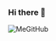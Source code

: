 ### Hi there 👋
![MeGitHub](https://user-images.githubusercontent.com/70522059/102532918-fdb14700-40a4-11eb-974d-86fc7b32a55c.png)
<!--
**EleonoraDellamico/EleonoraDellamico** is a ✨ _special_ ✨ repository because its `README.md` (this file) appears on your GitHub profile.

Here are some ideas to get you started:

- 🔭 I’m currently working on ...
- 🌱 I’m currently learning ...
- 👯 I’m looking to collaborate on ...
- 🤔 I’m looking for help with ...
- 💬 Ask me about ...
- 📫 How to reach me: ...
- 😄 Pronouns: ...
- ⚡ Fun fact: ...
-->
